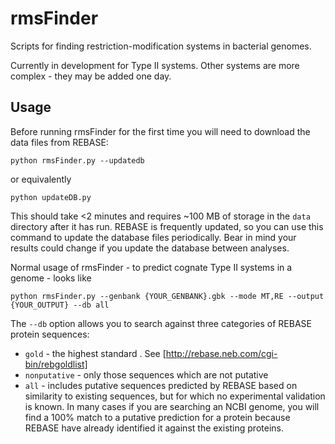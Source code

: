 # rmsFinder

Scripts for finding restriction-modification systems in bacterial genomes.

Currently in development for Type II systems. Other systems are more complex - they may be added one day.

## Usage

Before running rmsFinder for the first time you will need to download the data files from REBASE:

```
python rmsFinder.py --updatedb
```

or equivalently

```
python updateDB.py
```

This should take <2 minutes and requires ~100 MB of storage in the `data` directory after it has run. REBASE is frequently updated, so you can use this command to update the database files periodically. Bear in mind your results could change if you update the database between analyses.

Normal usage of rmsFinder - to predict cognate Type II systems in a genome - looks like

```
python rmsFinder.py --genbank {YOUR_GENBANK}.gbk --mode MT,RE --output {YOUR_OUTPUT} --db all
```

The `--db` option allows you to search against three categories of REBASE protein sequences:
* `gold` - the highest standard . See [http://rebase.neb.com/cgi-bin/rebgoldlist]
* `nonputative` - only those sequences which are not putative
* `all` - includes putative sequences predicted by REBASE based on similarity to existing sequences, but for which no experimental validation is known. In many cases if you are searching an NCBI genome, you will find a 100% match to a putative prediction for a protein because REBASE have already identified it against the existing proteins.
